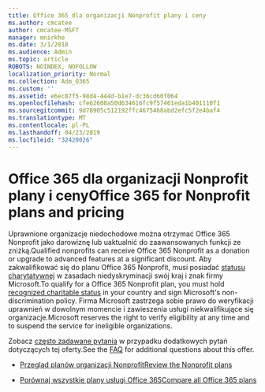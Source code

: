 ```yaml
---
title: Office 365 dla organizacji Nonprofit plany i ceny
ms.author: cmcatee
author: cmcatee-MSFT
manager: mnirkhe
ms.date: 3/1/2018
ms.audience: Admin
ms.topic: article
ROBOTS: NOINDEX, NOFOLLOW
localization_priority: Normal
ms.collection: Adm_O365
ms.custom: ''
ms.assetid: e6ec87f5-98d4-444d-b1e7-dc36cd60f064
ms.openlocfilehash: cfe62608a50d634616fc9f57461eda1b401110f1
ms.sourcegitcommit: 9d78905c512192ffc4675468abd2efc5f2e4baf4
ms.translationtype: MT
ms.contentlocale: pl-PL
ms.lasthandoff: 04/23/2019
ms.locfileid: "32420026"
---
```

# <a name="office-365-for-nonprofit-plans-and-pricing"></a><span data-ttu-id="af42d-102">Office 365 dla organizacji Nonprofit plany i ceny</span><span class="sxs-lookup"><span data-stu-id="af42d-102">Office 365 for Nonprofit plans and pricing</span></span>

<span data-ttu-id="af42d-103">Uprawnione organizacje niedochodowe można otrzymać Office 365 Nonprofit jako darowiznę lub uaktualnić do zaawansowanych funkcji ze zniżką.</span><span class="sxs-lookup"><span data-stu-id="af42d-103">Qualified nonprofits can receive Office 365 Nonprofit as a donation or upgrade to advanced features at a significant discount.</span></span> <span data-ttu-id="af42d-104">Aby zakwalifikować się do planu Office 365 Nonprofit, musi posiadać [statusu charytatywnej](https://go.microsoft.com/fwlink/p/?LinkID=330253) w zasadach niedyskryminacji swój kraj i znak firmy Microsoft.</span><span class="sxs-lookup"><span data-stu-id="af42d-104">To qualify for a Office 365 Nonprofit plan, you must hold [recognized charitable status](https://go.microsoft.com/fwlink/p/?LinkID=330253) in your country and sign Microsoft's non-discrimination policy.</span></span> <span data-ttu-id="af42d-105">Firma Microsoft zastrzega sobie prawo do weryfikacji uprawnień w dowolnym momencie i zawieszenia usługi niekwalifikujące się organizacje.</span><span class="sxs-lookup"><span data-stu-id="af42d-105">Microsoft reserves the right to verify eligibility at any time and to suspend the service for ineligible organizations.</span></span> 
  
<span data-ttu-id="af42d-106">Zobacz [często zadawane pytania](https://products.office.com/nonprofit/office-365-nonprofit) w przypadku dodatkowych pytań dotyczących tej oferty.</span><span class="sxs-lookup"><span data-stu-id="af42d-106">See the [FAQ](https://products.office.com/nonprofit/office-365-nonprofit) for additional questions about this offer.</span></span> 
  
- [<span data-ttu-id="af42d-107">Przegląd planów organizacji Nonprofit</span><span class="sxs-lookup"><span data-stu-id="af42d-107">Review the Nonprofit plans</span></span>](https://products.office.com/nonprofit/office-365-nonprofit-plans-and-pricing?tab=1)
    
- [<span data-ttu-id="af42d-108">Porównaj wszystkie plany usługi Office 365</span><span class="sxs-lookup"><span data-stu-id="af42d-108">Compare all Office 365 plans</span></span>](https://products.office.com/business/compare-more-office-365-for-business-plans)
    

